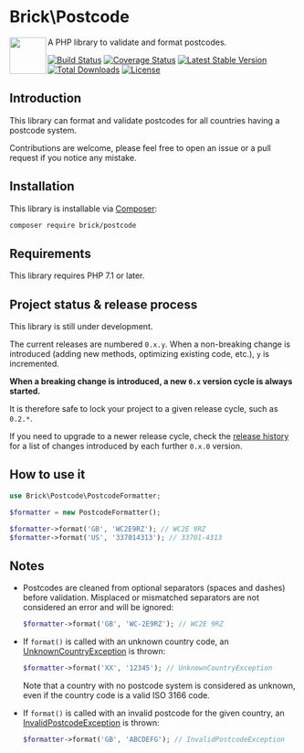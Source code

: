 # Brick\Postcode

<img src="https://raw.githubusercontent.com/brick/brick/master/logo.png" alt="" align="left" height="64">

A PHP library to validate and format postcodes.

[![Build Status](https://github.com/brick/postcode/workflows/CI/badge.svg)](https://github.com/brick/postcode/actions)
[![Coverage Status](https://coveralls.io/repos/github/brick/postcode/badge.svg?branch=master)](https://coveralls.io/github/brick/postcode?branch=master)
[![Latest Stable Version](https://poser.pugx.org/brick/postcode/v/stable)](https://packagist.org/packages/brick/postcode)
[![Total Downloads](https://poser.pugx.org/brick/postcode/downloads)](https://packagist.org/packages/brick/postcode)
[![License](https://img.shields.io/badge/license-MIT-blue.svg)](http://opensource.org/licenses/MIT)

## Introduction

This library can format and validate postcodes for all countries having a postcode system.

Contributions are welcome, please feel free to open an issue or a pull request if you notice any mistake.

## Installation

This library is installable via [Composer](https://getcomposer.org/):

```bash
composer require brick/postcode
```

## Requirements

This library requires PHP 7.1 or later.

## Project status & release process

This library is still under development.

The current releases are numbered `0.x.y`. When a non-breaking change is introduced (adding new methods, optimizing existing code, etc.), `y` is incremented.

**When a breaking change is introduced, a new `0.x` version cycle is always started.**

It is therefore safe to lock your project to a given release cycle, such as `0.2.*`.

If you need to upgrade to a newer release cycle, check the [release history](https://github.com/brick/postcode/releases) for a list of changes introduced by each further `0.x.0` version.

## How to use it

```php
use Brick\Postcode\PostcodeFormatter;

$formatter = new PostcodeFormatter();

$formatter->format('GB', 'WC2E9RZ'); // WC2E 9RZ
$formatter->format('US', '337014313'); // 33701-4313
```

## Notes

* Postcodes are cleaned from optional separators (spaces and dashes) before validation.
Misplaced or mismatched separators are not considered an error and will be ignored:

  ```php
  $formatter->format('GB', 'WC-2E9RZ'); // WC2E 9RZ
  ```

* If `format()` is called with an unknown country code, an [UnknownCountryException](https://github.com/brick/postcode/blob/master/src/UnknownCountryException.php) is thrown:

  ```php
  $formatter->format('XX', '12345'); // UnknownCountryException
  ```

  Note that a country with no postcode system is considered as unknown, even if the country code is a valid ISO 3166 code.

* If `format()` is called with an invalid postcode for the given country, an [InvalidPostcodeException](https://github.com/brick/postcode/blob/master/src/InvalidPostcodeException.php) is thrown:

  ```php
  $formatter->format('GB', 'ABCDEFG'); // InvalidPostcodeException
  ```
